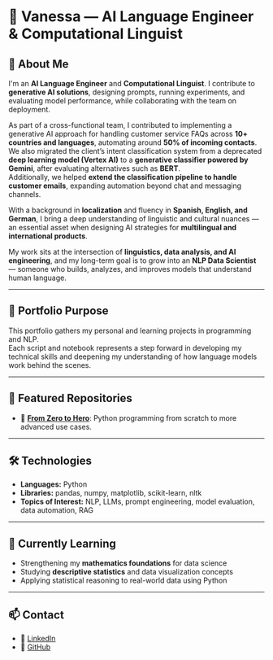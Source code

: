 # 🧠 Vanessa — AI Language Engineer & Computational Linguist

## 🤗 About Me
I'm an **AI Language Engineer** and **Computational Linguist**. I contribute to **generative AI solutions**, designing prompts, running experiments, and evaluating model performance, while collaborating with the team on deployment.

As part of a cross-functional team, I contributed to implementing a generative AI approach for handling customer service FAQs across **10+ countries and languages**, automating around **50% of incoming contacts**.  
We also migrated the client’s intent classification system from a deprecated **deep learning model (Vertex AI)** to a **generative classifier powered by Gemini**, after evaluating alternatives such as **BERT**.  
Additionally, we helped **extend the classification pipeline to handle customer emails**, expanding automation beyond chat and messaging channels.  

With a background in **localization** and fluency in **Spanish, English, and German**, I bring a deep understanding of linguistic and cultural nuances — an essential asset when designing AI strategies for **multilingual and international products**.  

My work sits at the intersection of **linguistics, data analysis, and AI engineering**, and my long-term goal is to grow into an **NLP Data Scientist** — someone who builds, analyzes, and improves models that understand human language.

---

## 🚀 Portfolio Purpose
This portfolio gathers my personal and learning projects in programming and NLP.  
Each script and notebook represents a step forward in developing my technical skills and deepening my understanding of how language models work behind the scenes.

---

## 📂 Featured Repositories
- 🧹 [**From Zero to Hero**](https://github.com/vrecio-svg/from_zero_to_hero): Python programming from scratch to more advanced use cases.  

---

## 🛠️ Technologies
- **Languages:** Python  
- **Libraries:** pandas, numpy, matplotlib, scikit-learn, nltk  
- **Topics of Interest:** NLP, LLMs, prompt engineering, model evaluation, data automation, RAG  

---

## 🌱 Currently Learning
- Strengthening my **mathematics foundations** for data science
- Studying **descriptive statistics** and data visualization concepts
- Applying statistical reasoning to real-world data using Python

---

## 📫 Contact
- 💼 [LinkedIn](https://www.linkedin.com/in/vrecionlplinguist/)  
- 🐙 [GitHub](https://github.com/vrecio-svg)
